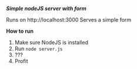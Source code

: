 ***Simple nodeJS server with form***

Runs on http://localhost:3000
Serves a simple form

**How to run**
1. Make sure NodeJS is installed
2. Run `node server.js`
3. ???
4. Profit
